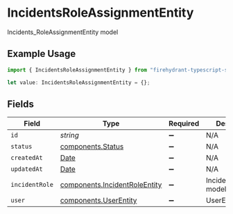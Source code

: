 # IncidentsRoleAssignmentEntity

Incidents_RoleAssignmentEntity model

## Example Usage

```typescript
import { IncidentsRoleAssignmentEntity } from "firehydrant-typescript-sdk/models/components";

let value: IncidentsRoleAssignmentEntity = {};
```

## Fields

| Field                                                                                         | Type                                                                                          | Required                                                                                      | Description                                                                                   |
| --------------------------------------------------------------------------------------------- | --------------------------------------------------------------------------------------------- | --------------------------------------------------------------------------------------------- | --------------------------------------------------------------------------------------------- |
| `id`                                                                                          | *string*                                                                                      | :heavy_minus_sign:                                                                            | N/A                                                                                           |
| `status`                                                                                      | [components.Status](../../models/components/status.md)                                        | :heavy_minus_sign:                                                                            | N/A                                                                                           |
| `createdAt`                                                                                   | [Date](https://developer.mozilla.org/en-US/docs/Web/JavaScript/Reference/Global_Objects/Date) | :heavy_minus_sign:                                                                            | N/A                                                                                           |
| `updatedAt`                                                                                   | [Date](https://developer.mozilla.org/en-US/docs/Web/JavaScript/Reference/Global_Objects/Date) | :heavy_minus_sign:                                                                            | N/A                                                                                           |
| `incidentRole`                                                                                | [components.IncidentRoleEntity](../../models/components/incidentroleentity.md)                | :heavy_minus_sign:                                                                            | IncidentRoleEntity model                                                                      |
| `user`                                                                                        | [components.UserEntity](../../models/components/userentity.md)                                | :heavy_minus_sign:                                                                            | UserEntity model                                                                              |